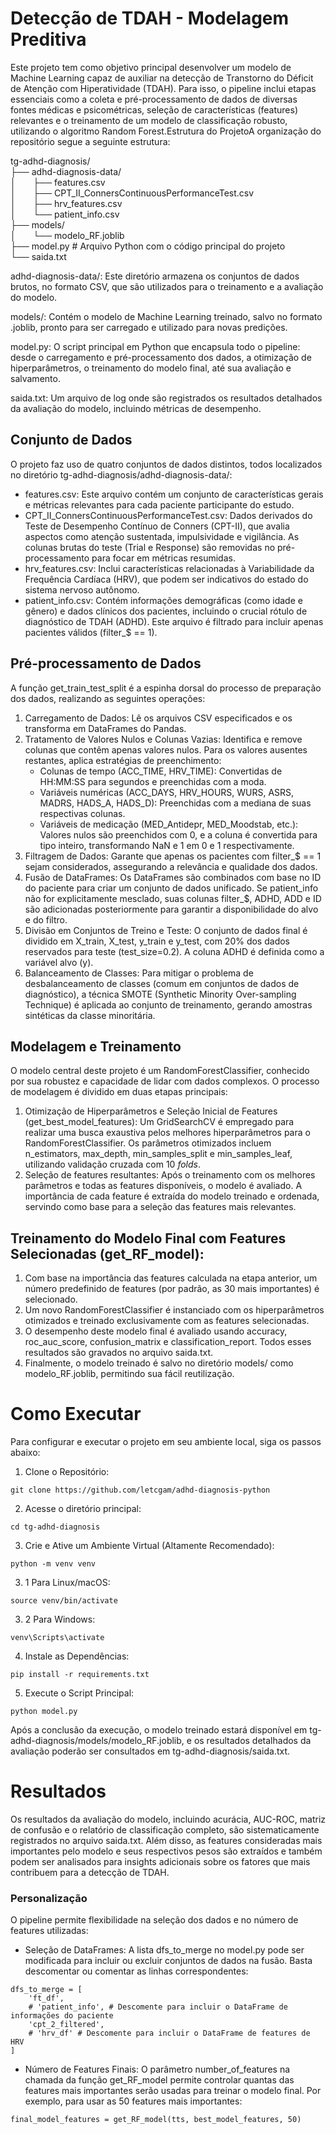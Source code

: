 # Detecção de TDAH - Modelagem Preditiva
Este projeto tem como objetivo principal desenvolver um modelo de Machine Learning capaz de auxiliar na detecção de Transtorno do Déficit de Atenção com Hiperatividade (TDAH). Para isso, o pipeline inclui etapas essenciais como a coleta e pré-processamento de dados de diversas fontes médicas e psicométricas, seleção de características (features) relevantes e o treinamento de um modelo de classificação robusto, utilizando o algoritmo Random Forest.Estrutura do ProjetoA organização do repositório segue a seguinte estrutura:

tg-adhd-diagnosis/<br>
├── adhd-diagnosis-data/<br>
│&nbsp;&nbsp;&nbsp;&nbsp;&nbsp;&nbsp;&nbsp;├── features.csv<br>
│&nbsp;&nbsp;&nbsp;&nbsp;&nbsp;&nbsp;&nbsp;├── CPT_II_ConnersContinuousPerformanceTest.csv<br>
│&nbsp;&nbsp;&nbsp;&nbsp;&nbsp;&nbsp;&nbsp;├── hrv_features.csv<br>
│&nbsp;&nbsp;&nbsp;&nbsp;&nbsp;&nbsp;&nbsp;└── patient_info.csv<br>
├── models/<br>
│&nbsp;&nbsp;&nbsp;&nbsp;&nbsp;&nbsp;&nbsp;└── modelo_RF.joblib<br>
├── model.py  # Arquivo Python com o código principal do projeto<br>
└── saida.txt


adhd-diagnosis-data/: Este diretório armazena os conjuntos de dados brutos, no formato CSV, que são utilizados para o treinamento e a avaliação do modelo.

models/: Contém o modelo de Machine Learning treinado, salvo no formato .joblib, pronto para ser carregado e utilizado para novas predições.

model.py: O script principal em Python que encapsula todo o pipeline: desde o carregamento e pré-processamento dos dados, a otimização de hiperparâmetros, o treinamento do modelo final, até sua avaliação e salvamento.

saida.txt: Um arquivo de log onde são registrados os resultados detalhados da avaliação do modelo, incluindo métricas de desempenho.

## Conjunto de Dados
O projeto faz uso de quatro conjuntos de dados distintos, todos localizados no diretório tg-adhd-diagnosis/adhd-diagnosis-data/:

- features.csv: Este arquivo contém um conjunto de características gerais e métricas relevantes para cada paciente participante do estudo.
- CPT_II_ConnersContinuousPerformanceTest.csv: Dados derivados do Teste de Desempenho Contínuo de Conners (CPT-II), que avalia aspectos como atenção sustentada, impulsividade e vigilância. As colunas brutas do teste (Trial e Response) são removidas no pré-processamento para focar em métricas resumidas.
- hrv_features.csv: Inclui características relacionadas à Variabilidade da Frequência Cardíaca (HRV), que podem ser indicativos do estado do sistema nervoso autônomo.
- patient_info.csv: Contém informações demográficas (como idade e gênero) e dados clínicos dos pacientes, incluindo o crucial rótulo de diagnóstico de TDAH (ADHD). Este arquivo é filtrado para incluir apenas pacientes válidos (filter_$ == 1).

## Pré-processamento de Dados
A função get_train_test_split é a espinha dorsal do processo de preparação dos dados, realizando as seguintes operações:
1. Carregamento de Dados: Lê os arquivos CSV especificados e os transforma em DataFrames do Pandas.
2. Tratamento de Valores Nulos e Colunas Vazias: Identifica e remove colunas que contêm apenas valores nulos. Para os valores ausentes restantes, aplica estratégias de preenchimento:
   - Colunas de tempo (ACC_TIME, HRV_TIME): Convertidas de HH:MM:SS para segundos e preenchidas com a moda.
   - Variáveis numéricas (ACC_DAYS, HRV_HOURS, WURS, ASRS, MADRS, HADS_A, HADS_D): Preenchidas com a mediana de suas respectivas colunas.
   - Variáveis de medicação (MED_Antidepr, MED_Moodstab, etc.): Valores nulos são preenchidos com 0, e a coluna é convertida para tipo inteiro, transformando NaN e 1 em 0 e 1 respectivamente.
3. Filtragem de Dados: Garante que apenas os pacientes com filter_$ == 1 sejam considerados, assegurando a relevância e qualidade dos dados.
4. Fusão de DataFrames: Os DataFrames são combinados com base no ID do paciente para criar um conjunto de dados unificado. Se patient_info não for explicitamente mesclado, suas colunas filter_$, ADHD, ADD e ID são adicionadas posteriormente para garantir a disponibilidade do alvo e do filtro.
5. Divisão em Conjuntos de Treino e Teste: O conjunto de dados final é dividido em X_train, X_test, y_train e y_test, com 20% dos dados reservados para teste (test_size=0.2). A coluna ADHD é definida como a variável alvo (y).
6. Balanceamento de Classes: Para mitigar o problema de desbalanceamento de classes (comum em conjuntos de dados de diagnóstico), a técnica SMOTE (Synthetic Minority Over-sampling Technique) é aplicada ao conjunto de treinamento, gerando amostras sintéticas da classe minoritária.
## Modelagem e Treinamento
O modelo central deste projeto é um RandomForestClassifier, conhecido por sua robustez e capacidade de lidar com dados complexos. O processo de modelagem é dividido em duas etapas principais:
1. Otimização de Hiperparâmetros e Seleção Inicial de Features (get_best_model_features): Um GridSearchCV é empregado para realizar uma busca exaustiva pelos melhores hiperparâmetros para o RandomForestClassifier. Os parâmetros otimizados incluem n_estimators, max_depth, min_samples_split e min_samples_leaf, utilizando validação cruzada com 10 *folds*.
2. Seleção de features resultantes: Após o treinamento com os melhores parâmetros e todas as features disponíveis, o modelo é avaliado. A importância de cada feature é extraída do modelo treinado e ordenada, servindo como base para a seleção das features mais relevantes.
## Treinamento do Modelo Final com Features Selecionadas (get_RF_model):
1. Com base na importância das features calculada na etapa anterior, um número predefinido de features (por padrão, as 30 mais importantes) é selecionado.
2. Um novo RandomForestClassifier é instanciado com os hiperparâmetros otimizados e treinado exclusivamente com as features selecionadas.
3. O desempenho deste modelo final é avaliado usando accuracy, roc_auc_score, confusion_matrix e classification_report. Todos esses resultados são gravados no arquivo saida.txt.
4. Finalmente, o modelo treinado é salvo no diretório models/ como modelo_RF.joblib, permitindo sua fácil reutilização.
# Como Executar
Para configurar e executar o projeto em seu ambiente local, siga os passos abaixo:
1. Clone o Repositório:
```
git clone https://github.com/letcgam/adhd-diagnosis-python
```
2. Acesse o diretório principal:
```
cd tg-adhd-diagnosis
```
3. Crie e Ative um Ambiente Virtual (Altamente Recomendado):
```
python -m venv venv
```
3. 1 Para Linux/macOS:
```
source venv/bin/activate
```
3. 2 Para Windows:
```
venv\Scripts\activate
```

4. Instale as Dependências:
```
pip install -r requirements.txt
```
5. Execute o Script Principal:
```
python model.py
```

Após a conclusão da execução, o modelo treinado estará disponível em tg-adhd-diagnosis/models/modelo_RF.joblib, e os resultados detalhados da avaliação poderão ser consultados em tg-adhd-diagnosis/saida.txt.
# Resultados
Os resultados da avaliação do modelo, incluindo acurácia, AUC-ROC, matriz de confusão e o relatório de classificação completo, são sistematicamente registrados no arquivo saida.txt. Além disso, as features consideradas mais importantes pelo modelo e seus respectivos pesos são extraídos e também podem ser analisados para insights adicionais sobre os fatores que mais contribuem para a detecção de TDAH.
### Personalização
O pipeline permite flexibilidade na seleção dos dados e no número de features utilizadas:
- Seleção de DataFrames: A lista dfs_to_merge no model.py pode ser modificada para incluir ou excluir conjuntos de dados na fusão. Basta descomentar ou comentar as linhas correspondentes:
```
dfs_to_merge = [
    'ft_df',
    # 'patient_info', # Descomente para incluir o DataFrame de informações do paciente
    'cpt_2_filtered',
    # 'hrv_df' # Descomente para incluir o DataFrame de features de HRV
]
```
- Número de Features Finais: O parâmetro number_of_features na chamada da função get_RF_model permite controlar quantas das features mais importantes serão usadas para treinar o modelo final. Por exemplo, para usar as 50 features mais importantes:
```
final_model_features = get_RF_model(tts, best_model_features, 50)
```